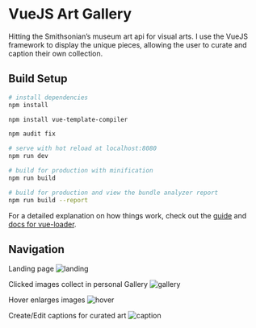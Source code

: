 # VueJS Art Gallery

Hitting the Smithsonian’s museum art api for visual arts. I use the VueJS framework to display the unique pieces, allowing the user to curate and caption their own collection.

## Build Setup

``` bash
# install dependencies
npm install

npm install vue-template-compiler

npm audit fix

# serve with hot reload at localhost:8080
npm run dev

# build for production with minification
npm run build

# build for production and view the bundle analyzer report
npm run build --report
```

For a detailed explanation on how things work, check out the [guide](http://vuejs-templates.github.io/webpack/) and [docs for vue-loader](http://vuejs.github.io/vue-loader).

## Navigation

Landing page
![landing](https://github.com/TwirlingGoddess/VueJS-Art-Gallery/blob/master/landing.png "Landing")

Clicked images collect in personal Gallery
![gallery](https://github.com/TwirlingGoddess/VueJS-Art-Gallery/blob/master/gallery.png "gallery")

Hover enlarges images
![hover](https://github.com/TwirlingGoddess/VueJS-Art-Gallery/blob/master/hover.png "hover")

Create/Edit captions for curated art
![caption](https://github.com/TwirlingGoddess/VueJS-Art-Gallery/blob/master/caption.png "caption")
